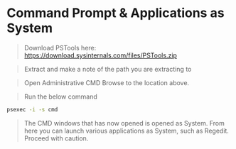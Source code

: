 # Command Prompt & Applications as System
> Download PSTools here: https://download.sysinternals.com/files/PSTools.zip

>Extract and make a note of the path you are extracting to

>Open Administrative CMD Browse to the location above.

>Run the below command
```cmd
psexec -i -s cmd
```
> The CMD windows that has now opened is opened as System. From here you can launch various applications as System, such as Regedit. Proceed with caution.
